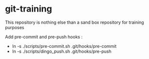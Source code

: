 # git-training

This repository is nothing else than a sand box repository for training purposes

Add pre-commit and pre-push  hooks :

* ln -s ./scripts/pre-commit.sh .git/hooks/pre-commit
* ln -s ./scripts/dingo_push.sh .git/hooks/pre-push
